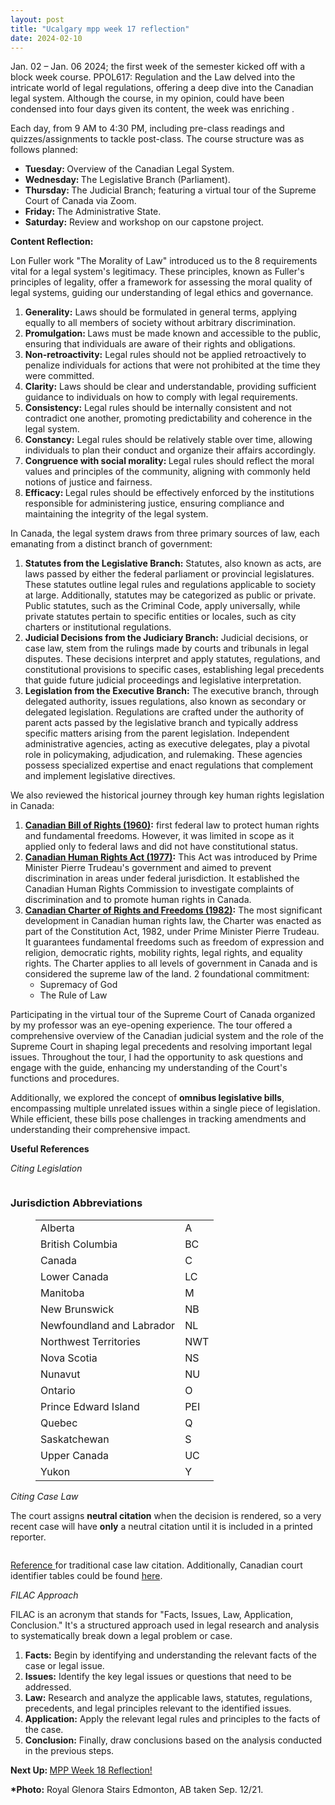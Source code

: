 ```yaml
---
layout: post
title: "Ucalgary mpp week 17 reflection"
date: 2024-02-10
---
```


<!-- wp:paragraph -->
<p>Jan. 02 – Jan. 06 2024; the first week of the semester kicked off with a block week course. PPOL617: Regulation and the Law delved into the intricate world of legal regulations, offering a deep dive into the Canadian legal system. Although the course, in my opinion, could have been condensed into four days given its content, the week was enriching .</p>
<!-- /wp:paragraph -->

<!-- wp:paragraph -->
<p>Each day, from 9 AM to 4:30 PM, including pre-class readings and quizzes/assignments to tackle post-class. The course structure was as follows planned:</p>
<!-- /wp:paragraph -->

<!-- wp:list -->
<ul><!-- wp:list-item -->
<li><strong>Tuesday: </strong>Overview of the Canadian Legal System.</li>
<!-- /wp:list-item -->

<!-- wp:list-item -->
<li><strong>Wednesday: </strong>The Legislative Branch (Parliament).</li>
<!-- /wp:list-item -->

<!-- wp:list-item -->
<li><strong>Thursday: </strong>The Judicial Branch; featuring a virtual tour of the Supreme Court of Canada via Zoom.</li>
<!-- /wp:list-item -->

<!-- wp:list-item -->
<li><strong>Friday: </strong>The Administrative State.</li>
<!-- /wp:list-item -->

<!-- wp:list-item -->
<li><strong>Saturday:</strong> Review and workshop on our capstone project.</li>
<!-- /wp:list-item --></ul>
<!-- /wp:list -->

<!-- wp:paragraph -->
<p><strong>Content Reflection:</strong></p>
<!-- /wp:paragraph -->

<!-- wp:paragraph -->
<p>Lon Fuller work "The Morality of Law" introduced us to the 8 requirements vital for a legal system's legitimacy. These principles, known as Fuller's principles of legality, offer a framework for assessing the moral quality of legal systems, guiding our understanding of legal ethics and governance. </p>
<!-- /wp:paragraph -->

<!-- wp:list {"ordered":true} -->
<ol><!-- wp:list-item -->
<li><strong>Generality:</strong> Laws should be formulated in general terms, applying equally to all members of society without arbitrary discrimination.</li>
<!-- /wp:list-item -->

<!-- wp:list-item -->
<li><strong>Promulgation: </strong>Laws must be made known and accessible to the public, ensuring that individuals are aware of their rights and obligations.</li>
<!-- /wp:list-item -->

<!-- wp:list-item -->
<li><strong>Non-retroactivity:</strong> Legal rules should not be applied retroactively to penalize individuals for actions that were not prohibited at the time they were committed.</li>
<!-- /wp:list-item -->

<!-- wp:list-item -->
<li><strong>Clarity:</strong> Laws should be clear and understandable, providing sufficient guidance to individuals on how to comply with legal requirements.</li>
<!-- /wp:list-item -->

<!-- wp:list-item -->
<li><strong>Consistency:</strong> Legal rules should be internally consistent and not contradict one another, promoting predictability and coherence in the legal system.</li>
<!-- /wp:list-item -->

<!-- wp:list-item -->
<li><strong>Constancy:</strong> Legal rules should be relatively stable over time, allowing individuals to plan their conduct and organize their affairs accordingly.</li>
<!-- /wp:list-item -->

<!-- wp:list-item -->
<li><strong>Congruence with social morality: </strong>Legal rules should reflect the moral values and principles of the community, aligning with commonly held notions of justice and fairness.</li>
<!-- /wp:list-item -->

<!-- wp:list-item -->
<li><strong>Efficacy: </strong>Legal rules should be effectively enforced by the institutions responsible for administering justice, ensuring compliance and maintaining the integrity of the legal system.</li>
<!-- /wp:list-item --></ol>
<!-- /wp:list -->

<!-- wp:paragraph -->
<p>In Canada, the legal system draws from three primary sources of law, each emanating from a distinct branch of government:</p>
<!-- /wp:paragraph -->

<!-- wp:list {"ordered":true} -->
<ol><!-- wp:list-item -->
<li><strong>Statutes from the Legislative Branch:</strong> Statutes, also known as acts, are laws passed by either the federal parliament or provincial legislatures. These statutes outline legal rules and regulations applicable to society at large. Additionally, statutes may be categorized as public or private. Public statutes, such as the Criminal Code, apply universally, while private statutes pertain to specific entities or locales, such as city charters or institutional regulations.</li>
<!-- /wp:list-item -->

<!-- wp:list-item -->
<li><strong>Judicial Decisions from the Judiciary Branch:</strong> Judicial decisions, or case law, stem from the rulings made by courts and tribunals in legal disputes. These decisions interpret and apply statutes, regulations, and constitutional provisions to specific cases, establishing legal precedents that guide future judicial proceedings and legislative interpretation.</li>
<!-- /wp:list-item -->

<!-- wp:list-item -->
<li><strong>Legislation from the Executive Branch:</strong> The executive branch, through delegated authority, issues regulations, also known as secondary or delegated legislation. Regulations are crafted under the authority of parent acts passed by the legislative branch and typically address specific matters arising from the parent legislation. Independent administrative agencies, acting as executive delegates, play a pivotal role in policymaking, adjudication, and rulemaking. These agencies possess specialized expertise and enact regulations that complement and implement legislative directives. </li>
<!-- /wp:list-item --></ol>
<!-- /wp:list -->

<!-- wp:paragraph -->
<p>We also reviewed the historical journey through key human rights legislation in Canada:</p>
<!-- /wp:paragraph -->

<!-- wp:list {"ordered":true} -->
<ol><!-- wp:list-item -->
<li><strong><a href="https://laws-lois.justice.gc.ca/eng/acts/c-12.3/page-1.html" target="_blank" rel="noreferrer noopener">Canadian Bill of Rights (1960)</a>:</strong> first federal law to protect human rights and fundamental freedoms. However, it was limited in scope as it applied only to federal laws and did not have constitutional status.</li>
<!-- /wp:list-item -->

<!-- wp:list-item -->
<li><strong><a href="https://laws-lois.justice.gc.ca/eng/acts/h-6/page-1.html" target="_blank" rel="noreferrer noopener">Canadian Human Rights Act (1977)</a>:</strong> This Act was introduced by Prime Minister Pierre Trudeau's government and aimed to prevent discrimination in areas under federal jurisdiction. It established the Canadian Human Rights Commission to investigate complaints of discrimination and to promote human rights in Canada.</li>
<!-- /wp:list-item -->

<!-- wp:list-item -->
<li><strong><a href="https://laws-lois.justice.gc.ca/eng/const/page-12.html" target="_blank" rel="noreferrer noopener">Canadian Charter of Rights and Freedoms (1982)</a>:</strong> The most significant development in Canadian human rights law, the Charter was enacted as part of the Constitution Act, 1982, under Prime Minister Pierre Trudeau. It guarantees fundamental freedoms such as freedom of expression and religion, democratic rights, mobility rights, legal rights, and equality rights. The Charter applies to all levels of government in Canada and is considered the supreme law of the land. 2  foundational commitment:<!-- wp:list -->
<ul><!-- wp:list-item -->
<li>Supremacy of God</li>
<!-- /wp:list-item -->

<!-- wp:list-item -->
<li>The Rule of Law</li>
<!-- /wp:list-item --></ul>
<!-- /wp:list --></li>
<!-- /wp:list-item --></ol>
<!-- /wp:list -->

<!-- wp:paragraph -->
<p>Participating in the virtual tour of the Supreme Court of Canada organized by my professor was an eye-opening experience. The tour offered a comprehensive overview of the Canadian judicial system and the role of the Supreme Court in shaping legal precedents and resolving important legal issues. Throughout the tour, I had the opportunity to ask questions and engage with the guide, enhancing my understanding of the Court's functions and procedures. </p>
<!-- /wp:paragraph -->

<!-- wp:paragraph -->
<p>Additionally, we explored the concept of <strong>omnibus legislative bills</strong>, encompassing multiple unrelated issues within a single piece of legislation. While efficient, these bills pose challenges in tracking amendments and understanding their comprehensive impact.</p>
<!-- /wp:paragraph -->

<!-- wp:paragraph -->
<p><strong>Useful References</strong></p>
<!-- /wp:paragraph -->

<!-- wp:paragraph -->
<p><em>Citing Legislation</em></p>
<!-- /wp:paragraph -->

<!-- wp:image {"id":1460,"sizeSlug":"large","linkDestination":"none"} -->
<figure class="wp-block-image size-large"><img src="https://ahmedelmeligy.com/wp-content/uploads/2024/02/image-1.png?w=1024" alt="" class="wp-image-1460" /></figure>
<!-- /wp:image -->

<!-- wp:heading {"level":3} -->
<h3 class="wp-block-heading">Jurisdiction Abbreviations </h3>
<!-- /wp:heading -->

<!-- wp:table -->
<figure class="wp-block-table"><table><tbody><tr><td>Alberta</td><td>A</td></tr><tr><td>British Columbia</td><td>BC</td></tr><tr><td>Canada</td><td>C</td></tr><tr><td>Lower Canada</td><td>LC</td></tr><tr><td>Manitoba</td><td>M</td></tr><tr><td>New Brunswick</td><td>NB</td></tr><tr><td>Newfoundland and Labrador</td><td>NL</td></tr><tr><td>Northwest Territories</td><td>NWT</td></tr><tr><td>Nova Scotia</td><td>NS</td></tr><tr><td>Nunavut </td><td>NU</td></tr><tr><td>Ontario</td><td>O</td></tr><tr><td>Prince Edward Island</td><td>PEI</td></tr><tr><td>Quebec</td><td>Q</td></tr><tr><td>Saskatchewan</td><td>S</td></tr><tr><td>Upper Canada</td><td>UC</td></tr><tr><td>Yukon</td><td>Y</td></tr></tbody></table></figure>
<!-- /wp:table -->

<!-- wp:paragraph -->
<p><em>Citing Case Law</em></p>
<!-- /wp:paragraph -->

<!-- wp:paragraph -->
<p>The court assigns <strong>neutral citation</strong> when the decision is rendered, so a very recent case will have&nbsp;<strong>only</strong>&nbsp;a neutral citation until it is included in a printed reporter. </p>
<!-- /wp:paragraph -->

<!-- wp:image {"id":1468,"sizeSlug":"large","linkDestination":"none"} -->
<figure class="wp-block-image size-large"><img src="https://ahmedelmeligy.com/wp-content/uploads/2024/02/image-3.png?w=1024" alt="" class="wp-image-1468" /></figure>
<!-- /wp:image -->

<!-- wp:paragraph -->
<p><a href="https://guides.douglascollege.ca/legalcitation/case-law" target="_blank" rel="noreferrer noopener">Reference </a>for traditional case law citation. Additionally, Canadian court identifier tables could be found <a href="https://lexum.com/ccc-ccr/docs/ql.courts_en.html" target="_blank" rel="noreferrer noopener">here</a>.</p>
<!-- /wp:paragraph -->

<!-- wp:paragraph -->
<p><em>FILAC Approach</em></p>
<!-- /wp:paragraph -->

<!-- wp:paragraph -->
<p>FILAC is an acronym that stands for "Facts, Issues, Law, Application, Conclusion." It's a structured approach used in legal research and analysis to systematically break down a legal problem or case. </p>
<!-- /wp:paragraph -->

<!-- wp:list {"ordered":true} -->
<ol><!-- wp:list-item -->
<li><strong>Facts:</strong> Begin by identifying and understanding the relevant facts of the case or legal issue. </li>
<!-- /wp:list-item -->

<!-- wp:list-item -->
<li><strong>Issues:</strong> Identify the key legal issues or questions that need to be addressed. </li>
<!-- /wp:list-item -->

<!-- wp:list-item -->
<li><strong>Law:</strong> Research and analyze the applicable laws, statutes, regulations, precedents, and legal principles relevant to the identified issues.</li>
<!-- /wp:list-item -->

<!-- wp:list-item -->
<li><strong>Application:</strong> Apply the relevant legal rules and principles to the facts of the case. </li>
<!-- /wp:list-item -->

<!-- wp:list-item -->
<li><strong>Conclusion:</strong> Finally, draw conclusions based on the analysis conducted in the previous steps. </li>
<!-- /wp:list-item --></ol>
<!-- /wp:list -->

<!-- wp:paragraph -->
<p><strong>Next Up: </strong><a href="https://ahmedelmeligy.com/2024/02/10/ucalgary-mpp-week-18-reflection/" target="_blank" rel="noreferrer noopener">MPP Week 18 Reflection!</a></p>
<!-- /wp:paragraph -->

<!-- wp:paragraph -->
<p><strong>*Photo:</strong>&nbsp;Royal Glenora Stairs Edmonton, AB taken Sep. 12/21.</p>
<!-- /wp:paragraph -->